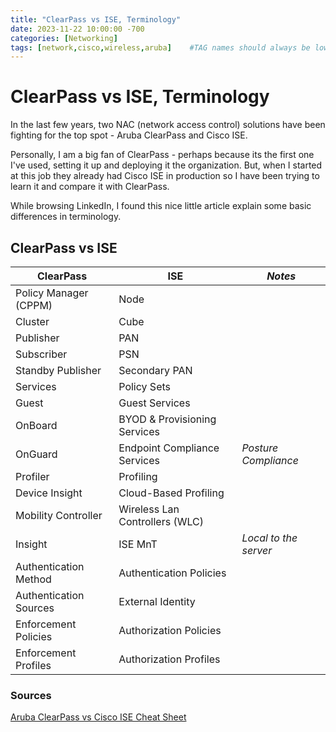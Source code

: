 ```yaml
---
title: "ClearPass vs ISE, Terminology"
date: 2023-11-22 10:00:00 -700
categories: [Networking]
tags: [network,cisco,wireless,aruba]    #TAG names should always be lowercase
---
```


# ClearPass vs ISE, Terminology

In the last few years, two NAC (network access control) solutions have been fighting for the top spot - Aruba ClearPass and Cisco ISE.

Personally, I am a big fan of ClearPass - perhaps because its the first one I've used, setting it up and deploying it the organization. But, when I started at this job they already had Cisco ISE in production so I have been trying to learn it and compare it with ClearPass.

While browsing LinkedIn, I found this nice little article explain some basic differences in terminology.

## ClearPass vs ISE

| ClearPass | ISE | _Notes_|
|----|----|----|
| Policy Manager (CPPM) | Node ||
| Cluster | Cube ||
| Publisher | PAN ||
| Subscriber | PSN ||
| Standby Publisher | Secondary PAN ||
| Services | Policy Sets ||
| Guest | Guest Services ||
| OnBoard | BYOD & Provisioning Services ||
| OnGuard | Endpoint Compliance Services | _Posture Compliance_|
| Profiler | Profiling ||
| Device Insight | Cloud-Based Profiling ||
| Mobility Controller | Wireless Lan Controllers (WLC) ||
| Insight | ISE MnT | _Local to the server_|
| Authentication Method | Authentication Policies ||
| Authentication Sources | External Identity ||
| Enforcement Policies | Authorization Policies ||
| Enforcement Profiles | Authorization Profiles ||



### Sources

[Aruba ClearPass vs Cisco ISE Cheat Sheet](https://yasseraudalab.com/2023/11/20/aruba-clearpass-vs-cisco-ise-cheat-sheet/)